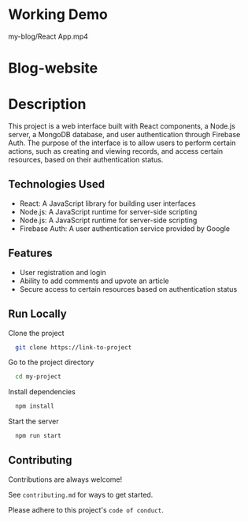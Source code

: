 # Working Demo

my-blog/React App.mp4


# Blog-website

# Description
This project is a web interface built with React components, a Node.js server, a MongoDB database, and user authentication through Firebase Auth. The purpose of the interface is to allow users to perform certain actions, such as creating and viewing records, and access certain resources, based on their authentication status.





## Technologies Used

* React: A JavaScript library for building user interfaces
* Node.js: A JavaScript runtime for server-side scripting
* Node.js: A JavaScript runtime for server-side scripting
* Firebase Auth: A user authentication service provided by Google

## Features

* User registration and login
* Ability to add comments and upvote an article
* Secure access to certain resources based on authentication status


## Run Locally

Clone the project

```bash
  git clone https://link-to-project
```

Go to the project directory

```bash
  cd my-project
```

Install dependencies

```bash
  npm install
```

Start the server

```bash
  npm run start
```


## Contributing

Contributions are always welcome!

See `contributing.md` for ways to get started.

Please adhere to this project's `code of conduct`.

